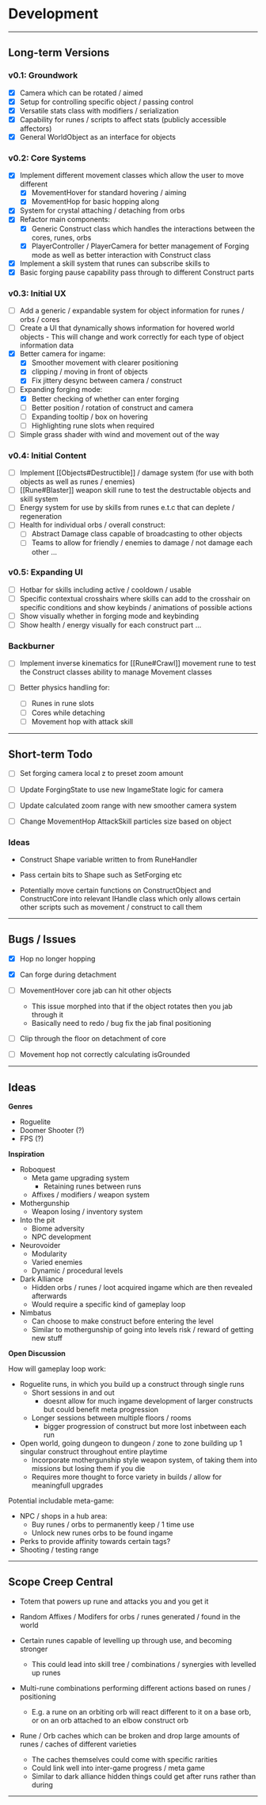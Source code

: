 # Development

---

## Long-term Versions

### v0.1: Groundwork

- [x] Camera which can be rotated / aimed
- [x] Setup for controlling specific object / passing control
- [x] Versatile stats class with modifiers / serialization
- [x] Capability for runes / scripts to affect stats (publicly accessible affectors)
- [x] General WorldObject as an interface for objects

### v0.2: Core Systems

- [x] Implement different movement classes which allow the user to move different
	- [x] MovementHover for standard hovering / aiming
	- [x] MovementHop for basic hopping along
- [x] System for crystal attaching / detaching from orbs
- [x] Refactor main components:
	- [x] Generic Construct class which handles the interactions between the cores, runes, orbs
	- [x] PlayerController / PlayerCamera for better management of Forging mode as well as better interaction with Construct class
- [x] Implement a skill system that runes can subscribe skills to
- [x] Basic forging pause capability pass through to different Construct parts

### v0.3: Initial UX
- [ ] Add a generic / expandable system for object information for runes / orbs / cores
- [ ] Create a UI that dynamically shows information for hovered world objects - This will change and work correctly for each type of object information data
- [x] Better camera for ingame:
	- [x] Smoother movement with clearer positioning
	- [x] clipping / moving in front of objects
	- [x] Fix jittery desync between camera / construct
- [ ] Expanding forging mode:
	- [x] Better checking of whether can enter forging
	- [ ] Better position / rotation of construct and camera
	- [ ] Expanding tooltip / box on hovering
	- [ ] Highlighting rune slots when required
- [ ] Simple grass shader with wind and movement out of the way

### v0.4: Initial Content
- [ ] Implement [[Objects#Destructible]] / damage system (for use with both objects as well as runes / enemies)
- [ ] [[Rune#Blaster]] weapon skill rune to test the destructable objects and skill system
- [ ] Energy system for use by skills from runes e.t.c that can deplete / regeneration
- [ ] Health for individual orbs / overall construct:
	- [ ] Abstract Damage class capable of broadcasting to other objects
	- [ ] Teams to allow for friendly / enemies to damage / not damage each other
	...

### v0.5: Expanding UI
- [ ] Hotbar for skills including active / cooldown / usable
- [ ] Specific contextual crosshairs where skills can add to the crosshair on specific conditions and show keybinds / animations of possible actions
- [ ] Show visually whether in forging mode and keybinding
- [ ] Show health / energy visually for each construct part
	...

### Backburner
- [ ] Implement inverse kinematics for [[Rune#Crawl]] movement rune to test the Construct classes ability to manage Movement classes

- [ ] Better physics handling for:
	- [ ] Runes in rune slots
	- [ ] Cores while detaching
	- [ ] Movement hop with attack skill

---

## Short-term Todo

- [ ] Set forging camera local z to preset zoom amount

- [ ] Update ForgingState to use new IngameState logic for camera

- [ ] Update calculated zoom range with new smoother camera system

- [ ] Change MovementHop AttackSkill particles size based on object

### Ideas

- Construct Shape variable written to from RuneHandler  
  
- Pass certain bits to Shape such as SetForging etc

- Potentially move certain functions on ConstructObject and ConstructCore into relevant IHandle class which only allows certain other scripts such as movement / construct to call them

---

## Bugs / Issues

- [x] Hop no longer hopping

- [x] Can forge during detachment

- [ ] MovementHover core jab can hit other objects
	- This issue morphed into that if the object rotates then you jab through it
	- Basically need to redo / bug fix the jab final positioning

- [ ] Clip through the floor on detachment of core

- [ ] Movement hop not correctly calculating isGrounded

---

## Ideas

**Genres**

- Roguelite
- Doomer Shooter (?)
- FPS (?)


**Inspiration**

- Roboquest
	- Meta game upgrading system
		- Retaining runes between runs
	- Affixes / modifiers / weapon system
- Mothergunship
	- Weapon losing / inventory system
- Into the pit
	- Biome adversity
	- NPC development
- Neurovoider
	- Modularity
	- Varied enemies
	- Dynamic / procedural levels
- Dark Alliance
	- Hidden orbs / runes / loot acquired ingame which are then revealed afterwards
	- Would require a specific kind of gameplay loop
- Nimbatus
	- Can choose to make construct before entering the level
	- Similar to mothergunship of going into levels risk / reward of getting new stuff


**Open Discussion**

How will gameplay loop work:
- Roguelite runs, in which you build up a construct through single runs
	- Short sessions in and out
		- doesnt allow for much ingame development of larger constructs but could benefit meta progression
	- Longer sessions between multiple floors / rooms
		- bigger progression of construct but more lost inbetween each run
- Open world, going dungeon to dungeon / zone to zone building up 1 singular construct throughout entire playtime
	- Incorporate mothergunship style weapon system, of taking them into missions but losing them if you die
	- Requires more thought to force variety in builds / allow for meaningfull upgrades

Potential includable meta-game:
- NPC / shops in a hub area:
	- Buy runes / orbs to permanently keep / 1 time use
	- Unlock new runes orbs to be found ingame
- Perks to provide affinity towards certain tags?
- Shooting / testing range

---

## Scope Creep Central

- Totem that powers up rune and attacks you and you get it

- Random Affixes / Modifers for orbs / runes generated / found in the world

- Certain runes capable of levelling up through use, and becoming stronger
	- This could lead into skill tree / combinations / synergies with levelled up runes

- Multi-rune combinations performing different actions based on runes / positioning
	- E.g. a rune on an orbiting orb will react different to it on a base orb, or on an orb attached to an elbow construct orb

- Rune / Orb caches which can be broken and drop large amounts of runes / caches of different varieties
	- The caches themselves could come with specific rarities
	- Could link well into inter-game progress / meta game
	- Similar to dark alliance hidden things could get after runs rather than during

---

